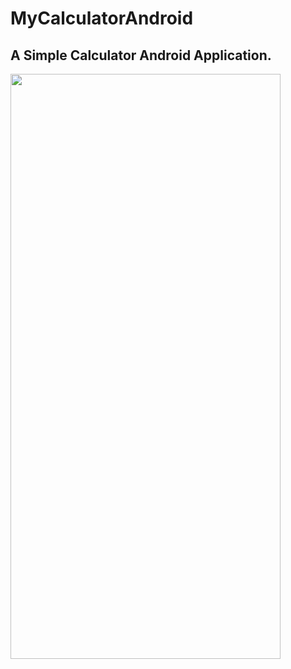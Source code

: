 # MyCalculatorAndroid
## A Simple Calculator Android Application.




<img src = "https://github.com/SuneelKM/MyCalculatorAndroid/blob/master/screenshot/androidCalc.png" width=432 height=936>

